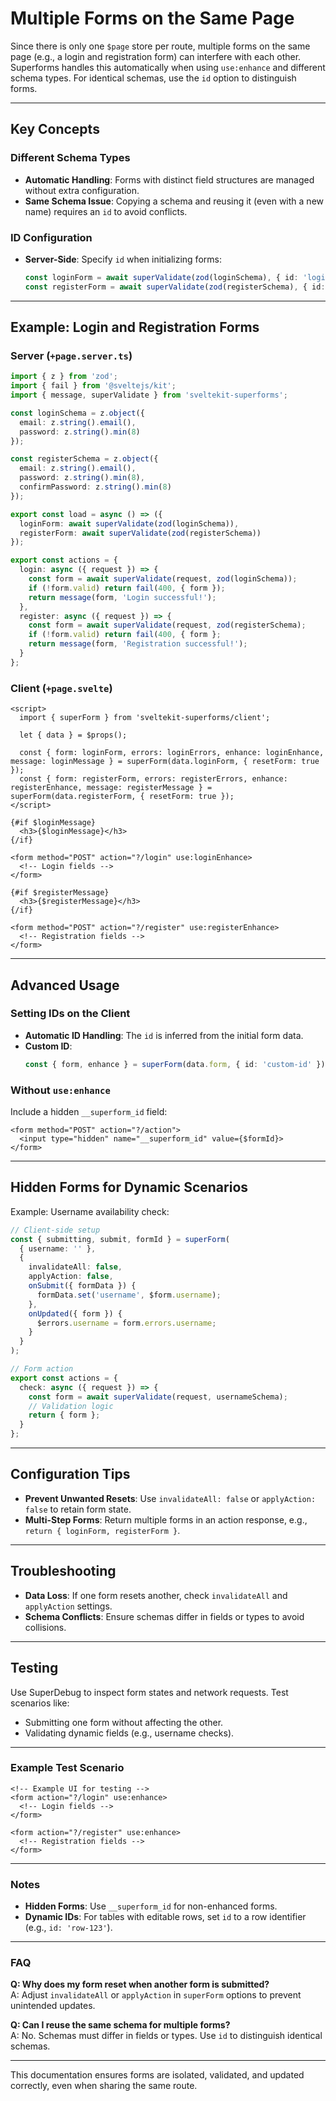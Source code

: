 

# Multiple Forms on the Same Page

Since there is only one `$page` store per route, multiple forms on the same page (e.g., a login and registration form) can interfere with each other. Superforms handles this automatically when using `use:enhance` and different schema types. For identical schemas, use the `id` option to distinguish forms.

---

## Key Concepts

### Different Schema Types
- **Automatic Handling**: Forms with distinct field structures are managed without extra configuration.
- **Same Schema Issue**: Copying a schema and reusing it (even with a new name) requires an `id` to avoid conflicts.

### ID Configuration
- **Server-Side**: Specify `id` when initializing forms:
  ```typescript
  const loginForm = await superValidate(zod(loginSchema), { id: 'login' });
  const registerForm = await superValidate(zod(registerSchema), { id: 'register' });
  ```

---

## Example: Login and Registration Forms

### Server (`+page.server.ts`)
```typescript
import { z } from 'zod';
import { fail } from '@sveltejs/kit';
import { message, superValidate } from 'sveltekit-superforms';

const loginSchema = z.object({
  email: z.string().email(),
  password: z.string().min(8)
});

const registerSchema = z.object({
  email: z.string().email(),
  password: z.string().min(8),
  confirmPassword: z.string().min(8)
});

export const load = async () => ({
  loginForm: await superValidate(zod(loginSchema)),
  registerForm: await superValidate(zod(registerSchema))
});

export const actions = {
  login: async ({ request }) => {
    const form = await superValidate(request, zod(loginSchema));
    if (!form.valid) return fail(400, { form });
    return message(form, 'Login successful!');
  },
  register: async ({ request }) => {
    const form = await superValidate(request, zod(registerSchema);
    if (!form.valid) return fail(400, { form };
    return message(form, 'Registration successful!');
  }
};
```

### Client (`+page.svelte`)
```svelte
<script>
  import { superForm } from 'sveltekit-superforms/client';

  let { data } = $props();

  const { form: loginForm, errors: loginErrors, enhance: loginEnhance, message: loginMessage } = superForm(data.loginForm, { resetForm: true });
  const { form: registerForm, errors: registerErrors, enhance: registerEnhance, message: registerMessage } = superForm(data.registerForm, { resetForm: true });
</script>

{#if $loginMessage}
  <h3>{$loginMessage}</h3>
{/if}

<form method="POST" action="?/login" use:loginEnhance>
  <!-- Login fields -->
</form>

{#if $registerMessage}
  <h3>{$registerMessage}</h3>
{/if}

<form method="POST" action="?/register" use:registerEnhance>
  <!-- Registration fields -->
</form>
```

---

## Advanced Usage

### Setting IDs on the Client
- **Automatic ID Handling**: The `id` is inferred from the initial form data.
- **Custom ID**:
  ```typescript
  const { form, enhance } = superForm(data.form, { id: 'custom-id' });
  ```

### Without `use:enhance`
Include a hidden `__superform_id` field:
```svelte
<form method="POST" action="?/action">
  <input type="hidden" name="__superform_id" value={$formId}>
</form>
```

---

## Hidden Forms for Dynamic Scenarios
Example: Username availability check:
```typescript
// Client-side setup
const { submitting, submit, formId } = superForm(
  { username: '' },
  {
    invalidateAll: false,
    applyAction: false,
    onSubmit({ formData }) {
      formData.set('username', $form.username);
    },
    onUpdated({ form }) {
      $errors.username = form.errors.username;
    }
  }
);

// Form action
export const actions = {
  check: async ({ request }) => {
    const form = await superValidate(request, usernameSchema);
    // Validation logic
    return { form };
  }
};
```

---

## Configuration Tips
- **Prevent Unwanted Resets**: Use `invalidateAll: false` or `applyAction: false` to retain form state.
- **Multi-Step Forms**: Return multiple forms in an action response, e.g., `return { loginForm, registerForm }`.

---

## Troubleshooting
- **Data Loss**: If one form resets another, check `invalidateAll` and `applyAction` settings.
- **Schema Conflicts**: Ensure schemas differ in fields or types to avoid collisions.

---

## Testing
Use SuperDebug to inspect form states and network requests. Test scenarios like:
- Submitting one form without affecting the other.
- Validating dynamic fields (e.g., username checks).

---

### Example Test Scenario
```svelte
<!-- Example UI for testing -->
<form action="?/login" use:enhance>
  <!-- Login fields -->
</form>

<form action="?/register" use:enhance>
  <!-- Registration fields -->
</form>
```

---

### Notes
- **Hidden Forms**: Use `__superform_id` for non-enhanced forms.
- **Dynamic IDs**: For tables with editable rows, set `id` to a row identifier (e.g., `id: 'row-123'`).

---

### FAQ
**Q: Why does my form reset when another form is submitted?**  
A: Adjust `invalidateAll` or `applyAction` in `superForm` options to prevent unintended updates.

**Q: Can I reuse the same schema for multiple forms?**  
A: No. Schemas must differ in fields or types. Use `id` to distinguish identical schemas.

---

This documentation ensures forms are isolated, validated, and updated correctly, even when sharing the same route.